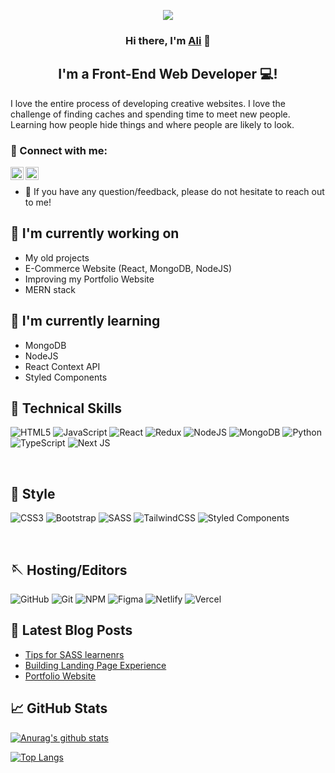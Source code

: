 <p align="center">
  <a href="https://www.yushi.dev/" target="_blank" rel="noreferrer"><img src="https://media-exp1.licdn.com/dms/image/C5616AQGw433M12wLCg/profile-displaybackgroundimage-shrink_350_1400/0/1644427964364?e=1650499200&v=beta&t=ILF0OUHTNDnhZZfHIHSMTQan9O8NGbyQ_9o5ZVPwwFA"></a>
</p>

<h3 align="center">
Hi there, I'm <a href="https://alihuseynzade.netlify.app/" target="_blank" rel="noreferrer">Ali</a> 👋
</h3>

<h2 align="center">
I'm a Front-End Web Developer 💻!
</h2> 

I love the entire process of developing creative websites. I love the challenge of finding caches and spending time to meet new people. Learning how people hide things and where people are likely to look.

### 🤝 Connect with me:

<a target="_blank" href="https://www.linkedin.com/in/ali-huseynzade-2a1101213/"><img align="left" src="https://raw.githubusercontent.com/yushi1007/yushi1007/main/images/linkedin.svg" alt="Ali
  | LinkedIn" width="21px"/></a>
<a target="_blank"  href="https://www.instagram.com/ali_guseynzade/"><img align="left" src="https://raw.githubusercontent.com/yushi1007/yushi1007/main/images/instagram.svg" alt="Ali | Instagram" width="21px"/></a>
</br>
- 💬 If you have any question/feedback, please do not hesitate to reach out to me!

## 🔭 I'm currently working on

- My old projects
- E-Commerce Website (React, MongoDB, NodeJS)
- Improving my Portfolio Website
- MERN stack

## 🌱 I'm currently learning

- MongoDB
- NodeJS
- React Context API
- Styled Components  

## 💼 Technical Skills

![HTML5](https://img.shields.io/badge/html5-%23E34F26.svg?style=for-the-badge&logo=html5&logoColor=white)
![JavaScript](https://img.shields.io/badge/javascript-%23323330.svg?style=for-the-badge&logo=javascript&logoColor=%23F7DF1E)
![React](https://img.shields.io/badge/react-%2320232a.svg?style=for-the-badge&logo=react&logoColor=%2361DAFB)
![Redux](https://img.shields.io/badge/redux-%23593d88.svg?style=for-the-badge&logo=redux&logoColor=white)
![NodeJS](https://img.shields.io/badge/node.js-6DA55F?style=for-the-badge&logo=node.js&logoColor=white)
![MongoDB](https://img.shields.io/badge/MongoDB-%234ea94b.svg?style=for-the-badge&logo=mongodb&logoColor=white)
![Python](https://img.shields.io/badge/python-3670A0?style=for-the-badge&logo=python&logoColor=ffdd54)
![TypeScript](https://img.shields.io/badge/typescript-%23007ACC.svg?style=for-the-badge&logo=typescript&logoColor=white)
![Next JS](https://img.shields.io/badge/Next-black?style=for-the-badge&logo=next.js&logoColor=white)

</br>

## 🎨 Style
![CSS3](https://img.shields.io/badge/css3-%231572B6.svg?style=for-the-badge&logo=css3&logoColor=white)
![Bootstrap](https://img.shields.io/badge/bootstrap-%23563D7C.svg?style=for-the-badge&logo=bootstrap&logoColor=white)
![SASS](https://img.shields.io/badge/SASS-hotpink.svg?style=for-the-badge&logo=SASS&logoColor=white)
![TailwindCSS](https://img.shields.io/badge/tailwindcss-%2338B2AC.svg?style=for-the-badge&logo=tailwind-css&logoColor=white)
![Styled Components](https://img.shields.io/badge/styled--components-DB7093?style=for-the-badge&logo=styled-components&logoColor=white)


</br>

## 🪡 Hosting/Editors
![GitHub](https://img.shields.io/badge/github-%23121011.svg?style=for-the-badge&logo=github&logoColor=white)
![Git](https://img.shields.io/badge/git-%23F05033.svg?style=for-the-badge&logo=git&logoColor=white)
![NPM](https://img.shields.io/badge/NPM-%23000000.svg?style=for-the-badge&logo=npm&logoColor=white)
![Figma](https://img.shields.io/badge/figma-%23F24E1E.svg?style=for-the-badge&logo=figma&logoColor=white)
![Netlify](https://img.shields.io/badge/netlify-%23000000.svg?style=for-the-badge&logo=netlify&logoColor=#00C7B7)
![Vercel](https://img.shields.io/badge/vercel-%23000000.svg?style=for-the-badge&logo=vercel&logoColor=white)

## 📝 Latest Blog Posts

- [Tips for SASS learnenrs](https://www.linkedin.com/feed/update/urn:li:activity:6899439242078949376/)
- [Building Landing Page Experience](https://www.linkedin.com/feed/update/urn:li:activity:6897151291437445120/)
- [Portfolio Website](https://www.linkedin.com/feed/update/urn:li:activity:6894389172321210369/)

## 📈 GitHub Stats 

[![Anurag's github stats](https://github-readme-stats.vercel.app/api?username=alekshnz)](https://github.com/AleksHNZ)

[![Top Langs](https://github-readme-stats.vercel.app/api/top-langs/?username=alekshnz&layout=compact)](https://github.com/AleksHNZ)

